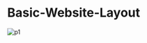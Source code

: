 # Basic-Website-Layout
![p1](https://user-images.githubusercontent.com/73154390/153798207-a137f2bb-8c90-4843-81d7-11131e4bcf08.png)
